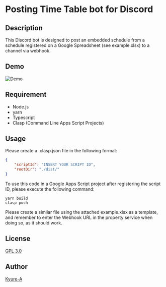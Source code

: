 # Posting Time Table bot for Discord

## Description
This Discord bot is designed to post an embedded schedule from a schedule registered on a Google Spreadsheet (see example.xlsx) to a channel via webhook.

## Demo
![Demo](https://user-images.githubusercontent.com/49436968/232452515-ea5d1836-5795-4b22-a4f3-61dc1c563267.png)


## Requirement
- Node.js
- yarn 
- Typescript
- Clasp (Command Line Apps Script Projects)

## Usage

Please create a .clasp.json file in the following format:

``` json
{
    "scriptId": "INSERT YOUR SCRIPT ID",
    "rootDir": "./dist/"
}
```
To use this code in a Google Apps Script project after registering the script ID, please execute the following command:

``` shell
yarn build
clasp push
```

Please create a similar file using the attached example.xlsx as a template, and remember to enter the Webhook URL in the property service when doing so, as it should work.

## License
[GPL 3.0](https://github.com/Kyure-A)

## Author
[Kyure-A](https://github.com/Kyure-A)

